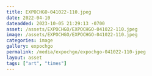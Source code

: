 ```yaml
---
title: EXPOCHGO-041022-110.jpeg
date: 2022-04-10
dateadded: 2023-10-05 21:29:13 -0700
asset: /assets/EXPOCHGO/EXPOCHGO-041022-110.jpeg
image: /assets/EXPOCHGO/EXPOCHGO-041022-110.jpeg
categories: image
gallery: expochgo
permalink: /media/expochgo/expochgo-041022-110-jpeg
layout: asset
tags: ["art", "times"]
--- 
```


